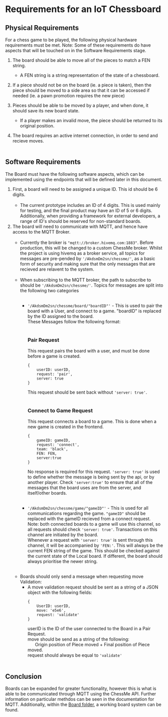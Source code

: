 # Requirements for an IoT Chessboard

## Physical Requirements
For a chess game to be played, the following physical hardware requirements must be met. Note: Some of these requirements do have aspects that will be touched on in the Software Requirements stage.

1. The board should be able to move all of the pieces to match a FEN string.  
   - A FEN string is a string representation of the state of a chessboard.

2. If a piece should not be on the board (ie. a piece is taken), then the piece should be moved to a side area so that it can be accessed if needed (ie. a pawn promotion requires the new piece)

3. Pieces should be able to be moved by a player, and when done, it should save its new board state.
   - If a player makes an invalid move, the piece should be returned to its original position.

4. The board requires an active internet connection, in order to send and recieve moves.
<br/><br/>
## Software Requirements
The Board must have the following software aspects, which can be implemented using 
the endpoints that will be defined later in this document.  
  
1. First, a board will need to be assigned a unique ID. This id should be 6 digits.
<br/><br/>
   - The current prototype includes an ID of 4 digits. This is used mainly for testing, and the final product may have an ID of 5 or 6 digits. Additionally, when providing a framework for external developers, a range of ID's should be reserved for non-standard boards.
2. The board will need to communicate with MQTT, and hence have access to the MQTT Broker. 
<br/><br/>
   - Currently the broker is `"mqtt://broker.hivemq.com:1883"`. Before production, this will be changed to a custom ChessMe broker. Whilst the project is using hivemq as a broker service, all topics for messages are pre-pended by `'/AkdsmDm2sn/chessme/'`, as a basic form of security and making sure that the only messages that are recieved are relavent to the system.
<br/><br/>
   - When subscribing to the MQTT broker, the path to subscribe to should be `'/AkdsmDm2sn/chessme/'`. Topics for messages are split into the following two categories
<br/><br/>
     - `'/AkdsmDm2sn/chessme/board/"boardID"'` - This is used to pair the board with a User, and connect to a game. "boardID" is replaced by the ID assigned to the board.  
     These Messages follow the following format:
<br/><br/>
        ### Pair Request
        This request pairs the board with a user, and must be done before a game is created.
        ```
        {
            userID: userID,
            request: 'pair',
            server: true
        }
        ```
        This request should be sent back without `'server: true'`.
<br/><br/>
        ### Connect to Game Request
        This request connects a board to a game. This is done when a new game is created in the frontend.
        ```
        {
            gameID: gameID,
            request: 'connect',
            team: 'black',
            FEN: FEN,
            server:true
        }
        ```
        No response is required for this request.
        `'server: true'` is used to define whether the message is being sent by the api, or by another player. Check `'server:true'` to ensure that all of the messages that the board uses are from the server, and itself/other boards.
<br/><br/>

      - `'/AkdsmDm2sn/chessme/game/"gameID"'` - This is used for all communications regarding the game. `"gameID"` should be replaced with the gameID recieved from a connect request.  
      Note: both connected boards to a game will use this channel, so all requests should check `'server: true'`.
      Transactions on this channel are initiated by the board.  
      Whenever a request with `'server: true'` is sent through this channel, it will be accompanied by `'FEN:'`. This will always be the current FEN string of the game. This should be checked against the current state of the Local board. If different, the board should always prioritise the newer string.
<br/><br/>
   - Boards should only send a message when requesting move Validation:
     - A move validation request should be sent as a string of a JSON object with the following fields:
        ```
        {
            UserID: userID,
            move: 'e5e6',
            request: 'validate'
        }
        ```
        userID is the ID of the user connected to the Board in a Pair Request.  
        move should be send as a string of the following:  
&nbsp;&nbsp;&nbsp;&nbsp;&nbsp;&nbsp;Origin position of Piece moved + Final position of Piece moved.  
        request should always be equal to `'validate'`
<br/><br/>
## Conclusion
Boards can be expanded for greater functionality, however this is what is able to be communicated through MQTT using the ChessMe API. Further information on particular methdos can be seen in the documentation for MQTT. Additionally, within the [Board folder](board), a working board system can be found.